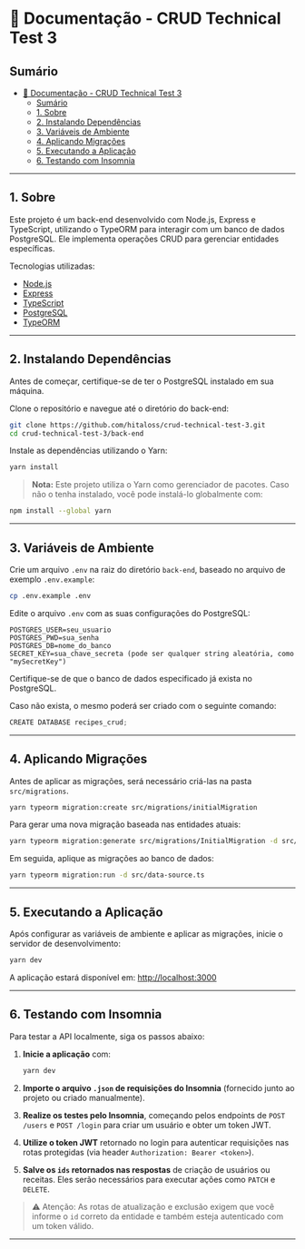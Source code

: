 # 📘 Documentação - CRUD Technical Test 3

## Sumário

- [📘 Documentação - CRUD Technical Test 3](#-documentação---crud-technical-test-3)
  - [Sumário](#sumário)
  - [1. Sobre](#1-sobre)
  - [2. Instalando Dependências](#2-instalando-dependências)
  - [3. Variáveis de Ambiente](#3-variáveis-de-ambiente)
  - [4. Aplicando Migrações](#4-aplicando-migrações)
  - [5. Executando a Aplicação](#5-executando-a-aplicação)
  - [6. Testando com Insomnia](#6-testando-com-insomnia)

---

## 1. Sobre

Este projeto é um back-end desenvolvido com Node.js, Express e TypeScript, utilizando o TypeORM para interagir com um banco de dados PostgreSQL. Ele implementa operações CRUD para gerenciar entidades específicas.

Tecnologias utilizadas:

- [Node.js](https://nodejs.org/)
- [Express](https://expressjs.com/)
- [TypeScript](https://www.typescriptlang.org/)
- [PostgreSQL](https://www.postgresql.org/)
- [TypeORM](https://typeorm.io/)

---

## 2. Instalando Dependências

Antes de começar, certifique-se de ter o PostgreSQL instalado em sua máquina.

Clone o repositório e navegue até o diretório do back-end:

```bash
git clone https://github.com/hitaloss/crud-technical-test-3.git
cd crud-technical-test-3/back-end
```

Instale as dependências utilizando o Yarn:

```bash
yarn install
```

> **Nota:** Este projeto utiliza o Yarn como gerenciador de pacotes. Caso não o tenha instalado, você pode instalá-lo globalmente com:

```bash
npm install --global yarn
```

---

## 3. Variáveis de Ambiente

Crie um arquivo `.env` na raiz do diretório `back-end`, baseado no arquivo de exemplo `.env.example`:

```bash
cp .env.example .env
```

Edite o arquivo `.env` com as suas configurações do PostgreSQL:

```env
POSTGRES_USER=seu_usuario
POSTGRES_PWD=sua_senha
POSTGRES_DB=nome_do_banco
SECRET_KEY=sua_chave_secreta (pode ser qualquer string aleatória, como "mySecretKey")
```

Certifique-se de que o banco de dados especificado já exista no PostgreSQL.

Caso não exista, o mesmo poderá ser criado com o seguinte comando:

```powershell
CREATE DATABASE recipes_crud;
```

---

## 4. Aplicando Migrações

Antes de aplicar as migrações, será necessário criá-las na pasta `src/migrations`.

```bash
yarn typeorm migration:create src/migrations/initialMigration
```

Para gerar uma nova migração baseada nas entidades atuais:

```bash
yarn typeorm migration:generate src/migrations/InitialMigration -d src/data-source.ts
```

Em seguida, aplique as migrações ao banco de dados:

```bash
yarn typeorm migration:run -d src/data-source.ts
```

---

## 5. Executando a Aplicação

Após configurar as variáveis de ambiente e aplicar as migrações, inicie o servidor de desenvolvimento:

```bash
yarn dev
```

A aplicação estará disponível em: [http://localhost:3000](http://localhost:3000)

---

## 6. Testando com Insomnia

Para testar a API localmente, siga os passos abaixo:

1. **Inicie a aplicação** com:

   ```bash
   yarn dev
   ```

2. **Importe o arquivo `.json` de requisições do Insomnia** (fornecido junto ao projeto ou criado manualmente).
3. **Realize os testes pelo Insomnia**, começando pelos endpoints de `POST /users` e `POST /login` para criar um usuário e obter um token JWT.
4. **Utilize o token JWT** retornado no login para autenticar requisições nas rotas protegidas (via header `Authorization: Bearer <token>`).
5. **Salve os `ids` retornados nas respostas** de criação de usuários ou receitas. Eles serão necessários para executar ações como `PATCH` e `DELETE`.

> ⚠️ Atenção: As rotas de atualização e exclusão exigem que você informe o `id` correto da entidade e também esteja autenticado com um token válido.

---
